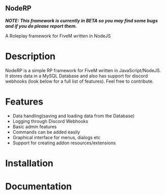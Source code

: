 ## NodeRP
***NOTE: This framework is currently in BETA so you may find some bugs and if you do please report them.***

A Roleplay framework for FiveM written in NodeJS


# Description
NodeRP is a simple RP framework for FiveM written in JavaScript/NodeJS. It stores data in a MySQL Database and also has support for discord webhooks (look below for a full list of features). Feel free to contribute.

# Features
- Data handling(saving and loading data from the Database)
- Logging through Discord Webhooks
- Basic admin features
- Commands can be added easily
- Graphical interface for menus, dialogs etc
- Support for creating addon resources/extensions

# Installation


# Documentation
